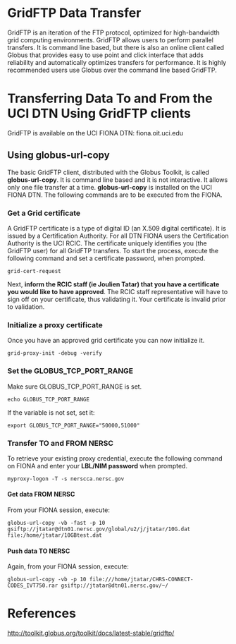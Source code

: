 # GridFTP Data Transfer

GridFTP is an iteration of the FTP protocol, optimized for high-bandwidth grid computing environments.  GridFTP allows users to perform parallel transfers.  It is command line based, but there is also an online client called Globus that provides easy to use point and click interface that adds reliability and automatically optimizes transfers for performance.  It is highly recommended users use Globus over the command line based GridFTP.

# Transferring Data To and From the UCI DTN Using GridFTP clients

GridFTP is available on the UCI FIONA DTN: fiona.oit.uci.edu

## Using globus-url-copy
The basic GridFTP client, distributed with the Globus Toolkit, is called **globus-url-copy**.  It is command line based and it is not interactive.  It allows only one file transfer at a time.  **globus-url-copy** is installed on the UCI FIONA DTN.  The following commands are to be executed from the FIONA.

### Get a Grid certificate
A GridFTP certificate is a type of digital ID (an X.509 digital certificate).  It is issued by a Certification Authority.  For all DTN FIONA users the Certification Authority is the UCI RCIC.  The certificate uniquely identifies you (the GridFTP user) for all GridFTP transfers.  To start the process, execute the following command and set a certificate password, when prompted.

```
grid-cert-request
```

Next, **inform the RCIC staff (ie Joulien Tatar) that you have a certificate you would like to have approved**.  The RCIC staff representative will have to sign off on your certificate, thus validating it.  Your certificate is invalid prior to validation.

### Initialize a proxy certificate

Once you have an approved grid certificate you can now initialize it.

```
grid-proxy-init -debug -verify
```

### Set the GLOBUS_TCP_PORT_RANGE

Make sure GLOBUS_TCP_PORT_RANGE is set.

```
echo GLOBUS_TCP_PORT_RANGE
```

If the variable is not set, set it:

```
export GLOBUS_TCP_PORT_RANGE="50000,51000"
```

### Transfer TO and FROM NERSC

To retrieve your existing proxy credential, execute the following command on FIONA and enter your **LBL/NIM password** when prompted.

```
myproxy-logon -T -s nerscca.nersc.gov
```

#### Get data FROM NERSC

From your FIONA session, execute:

```
globus-url-copy -vb -fast -p 10 gsiftp://jtatar@dtn01.nersc.gov/global/u2/j/jtatar/10G.dat file:/home/jtatar/10GBtest.dat
```
#### Push data TO NERSC

Again, from your FIONA session, execute:

```
globus-url-copy -vb -p 10 file:///home/jtatar/CHRS-CONNECT-CODES_IVT750.rar gsiftp://jtatar@dtn01.nersc.gov/~/
```

# References
http://toolkit.globus.org/toolkit/docs/latest-stable/gridftp/
